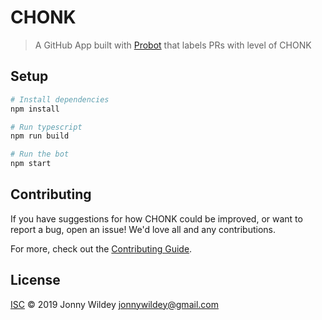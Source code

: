 # CHONK

> A GitHub App built with [Probot](https://github.com/probot/probot) that labels PRs with level of CHONK

## Setup

```sh
# Install dependencies
npm install

# Run typescript
npm run build

# Run the bot
npm start
```

## Contributing

If you have suggestions for how CHONK could be improved, or want to report a bug, open an issue! We'd love all and any contributions.

For more, check out the [Contributing Guide](CONTRIBUTING.md).

## License

[ISC](LICENSE) © 2019 Jonny Wildey <jonnywildey@gmail.com>
